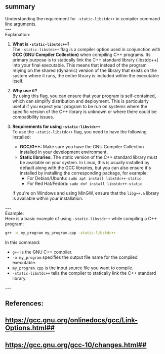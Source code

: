 ## summary 
Understanding the requirement for `-static-libstdc++` in compiler command line arguments. <br>
---<br>
Explanation: 

1. **What is `-static-libstdc++`?**  
   The `-static-libstdc++` flag is a compiler option used in conjunction with **GCC (GNU Compiler Collection)** when compiling C++ programs. Its primary purpose is to statically link the C++ standard library (libstdc++) into your final executable. This means that instead of the program relying on the shared (dynamic) version of the library that exists on the system where it runs, the entire library is included within the executable itself.

2. **Why use it?**  
   By using this flag, you can ensure that your program is self-contained, which can simplify distribution and deployment. This is particularly useful if you expect your program to be run on systems where the specific version of the C++ library is unknown or where there could be compatibility issues.

3. **Requirements for using `-static-libstdc++`**  
   To use the `-static-libstdc++` flag, you need to have the following installed:
   - **GCC/G++:** Make sure you have the GNU Compiler Collection installed in your development environment.
   - **Static libraries:** The static version of the C++ standard library must be available on your system. In Linux, this is usually installed by default along with the GCC libraries, but you can also ensure it's installed by installing the corresponding package, for example: 
     - For Debian/Ubuntu: `sudo apt install libstdc++-static`
     - For Red Hat/Fedora: `sudo dnf install libstdc++-static`
  
   If you're on Windows and using MinGW, ensure that the `libg++.a` library is available within your installation.

---<br>
Example:  
Here is a basic example of using `-static-libstdc++` while compiling a C++ program:

```bash
g++ -o my_program my_program.cpp -static-libstdc++
```

In this command:  
- `g++` is the GNU C++ compiler.
- `-o my_program` specifies the output file name for the compiled executable.
- `my_program.cpp` is the input source file you want to compile.
- `-static-libstdc++` tells the compiler to statically link the C++ standard library.

---<br>
## References:
## https://gcc.gnu.org/onlinedocs/gcc/Link-Options.html## 
## https://gcc.gnu.org/gcc-10/changes.html## 
